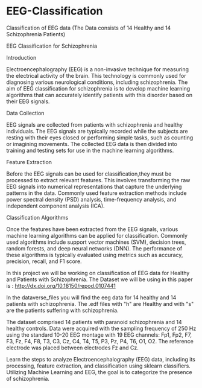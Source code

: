 # EEG-Classification
Classification of EEG data (The Data consists of 14 Healthy and 14 Schizophrenia Patients)

EEG Classification for Schizophrenia

Introduction

Electroencephalography (EEG) is a non-invasive technique for measuring the electrical activity of the brain.
This technology is commonly used for diagnosing various neurological conditions, including schizophrenia.
The aim of EEG classification for schizophrenia is to develop machine learning algorithms that can accurately
identify patients with this disorder based on their EEG signals.

Data Collection

EEG signals are collected from patients with schizophrenia and healthy individuals.
The EEG signals are typically recorded while the subjects are resting with their eyes closed or performing simple tasks,
such as counting or imagining movements.
The collected EEG data is then divided into training and testing sets for use in the machine learning algorithms.

Feature Extraction

Before the EEG signals can be used for classification,they must be processed to extract relevant features.
This involves transforming the raw EEG signals into numerical representations that capture the underlying patterns in the data.
Commonly used feature extraction methods include power spectral density (PSD) analysis, time-frequency analysis, and independent component analysis (ICA).

Classification Algorithms

Once the features have been extracted from the EEG signals,
various machine learning algorithms can be applied for classification.
Commonly used algorithms include support vector machines (SVM), decision trees, random forests, and deep neural networks (DNN).
The performance of these algorithms is typically evaluated using metrics such as accuracy, precision, recall, and F1 score.


In this project we will be working on classification of EEG data for Healthy and Patients with Schizophrenia.
The Dataset we will be using in this paper is : http://dx.doi.org/10.18150/repod.0107441

In the dataverse_files you will find the eeg data for 14 healthy and 14 patients with schizophrenia. The .edf files with "h" are Healthy and with "s" are the patients suffering with schizophrenia.

The dataset comprised 14 patients with paranoid schizophrenia and 14 healthy controls. Data were acquired with the sampling frequency of 250 Hz using the standard 10-20 EEG montage with 19 EEG channels: Fp1, Fp2, F7, F3, Fz, F4, F8, T3, C3, Cz, C4, T4, T5, P3, Pz, P4, T6, O1, O2. The reference electrode was placed between electrodes Fz and Cz.

Learn the steps to analyze Electroencephalography (EEG) data, including its processing, feature extraction, and classification using sklearn classifiers. Utilizing Machine Learning and EEG, the goal is to categorize the presence of schizophrenia.



